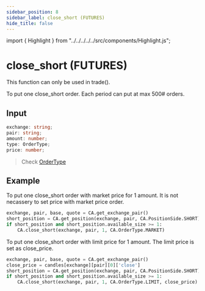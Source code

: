 ```yaml
---
sidebar_position: 8
sidebar_label: close_short (FUTURES)
hide_title: false
---
```


import { Highlight } from "../../../../../src/components/Highlight.js";

# close_short (FUTURES)

<Highlight color="#ffba00"> This function can only be used in trade(). </Highlight>

To put one close_short order. Each period can put at max 500# orders.

## Input

```typescript
exchange: string;
pair: string;
amount: number;
type: OrderType;
price: number;
```

> Check [OrderType](/docs/developer/api/python/ca-objects/order-type)

## Example

To put one close_short order with market price for 1 amount. It is not necassery to set price with market price order.

```python
exchange, pair, base, quote = CA.get_exchange_pair()
short_position = CA.get_position(exchange, pair, CA.PositionSide.SHORT)
if short_position and short_position.available_size >= 1:
    CA.close_short(exchange, pair, 1, CA.OrderType.MARKET)
```

To put one close_short order with limit price for 1 amount. The limit price is set as close_price.

```python
exchange, pair, base, quote = CA.get_exchange_pair()
close_price = candles[exchange][pair][0]['close']
short_position = CA.get_position(exchange, pair, CA.PositionSide.SHORT)
if short_position and short_position.available_size >= 1:
    CA.close_short(exchange, pair, 1, CA.OrderType.LIMIT, close_price)
```
